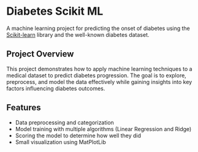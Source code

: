 # Diabetes Scikit ML

A machine learning project for predicting the onset of diabetes using the [Scikit-learn](https://scikit-learn.org/) library and the well-known diabetes dataset.

## Project Overview

This project demonstrates how to apply machine learning techniques to a medical dataset to predict diabetes progression. The goal is to explore, preprocess, and model the data effectively while gaining insights into key factors influencing diabetes outcomes.

## Features

- Data preprocessing and categorization
- Model training with multiple algorithms (Linear Regression and Ridge)
- Scoring the model to determine how well they did
- Small visualization using MatPlotLib


